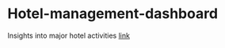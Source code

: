 # Hotel-management-dashboard
Insights into major hotel activities [link](https://akins11.github.io/Hotel-management-dashboard/)
